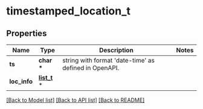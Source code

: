 # timestamped_location_t

## Properties
Name | Type | Description | Notes
------------ | ------------- | ------------- | -------------
**ts** | **char \*** | string with format &#39;date-time&#39; as defined in OpenAPI. | 
**loc_info** | [**list_t**](location_info.md) \* |  | 

[[Back to Model list]](../README.md#documentation-for-models) [[Back to API list]](../README.md#documentation-for-api-endpoints) [[Back to README]](../README.md)


